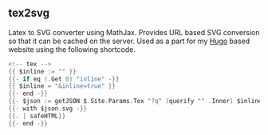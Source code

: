 tex2svg
---------


Latex to SVG converter using MathJax. Provides URL based SVG conversion so that it can be cached on the server. Used as a part for my [Hugo](gohugo.io/) based website using the following shortcode.

```Go
<!-- tex -->
{{ $inline := "" }}
{{- if eq (.Get 0) "inline" -}}
{{ $inline = "&inline=true" }}
{{- end -}}
{{- $json := getJSON $.Site.Params.Tex "?q" (querify "" .Inner) $inline -}}
{{- with $json.svg -}}
{{. | safeHTML}}
{{- end -}}
```
